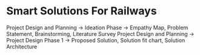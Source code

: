 # Smart Solutions For Railways
Project Design and Planning -> Ideation Phase -> Empathy Map, Problem Statement, Brainstorming, Literature Survey
Project Design and Planning -> Project Design Phase 1 -> Proposed Solution, Solution fit chart, Solution Architecture
